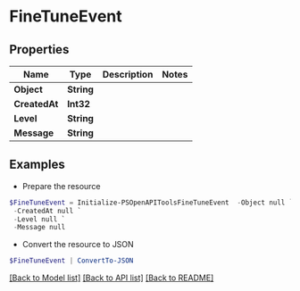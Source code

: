 # FineTuneEvent
## Properties

Name | Type | Description | Notes
------------ | ------------- | ------------- | -------------
**Object** | **String** |  | 
**CreatedAt** | **Int32** |  | 
**Level** | **String** |  | 
**Message** | **String** |  | 

## Examples

- Prepare the resource
```powershell
$FineTuneEvent = Initialize-PSOpenAPIToolsFineTuneEvent  -Object null `
 -CreatedAt null `
 -Level null `
 -Message null
```

- Convert the resource to JSON
```powershell
$FineTuneEvent | ConvertTo-JSON
```

[[Back to Model list]](../README.md#documentation-for-models) [[Back to API list]](../README.md#documentation-for-api-endpoints) [[Back to README]](../README.md)

